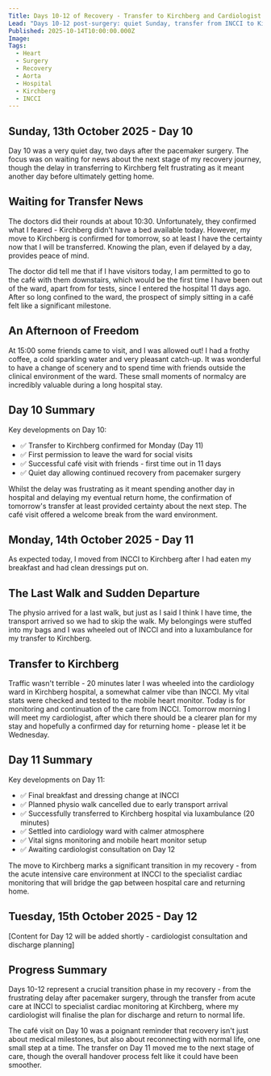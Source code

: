 ```yaml
---
Title: Days 10-12 of Recovery - Transfer to Kirchberg and Cardiologist Care
Lead: "Days 10-12 post-surgery: quiet Sunday, transfer from INCCI to Kirchberg, and beginning specialised cardiac monitoring."
Published: 2025-10-14T10:00:00.000Z
Image: 
Tags:
  - Heart
  - Surgery
  - Recovery
  - Aorta
  - Hospital
  - Kirchberg
  - INCCI
---
```


## Sunday, 13th October 2025 - Day 10

Day 10 was a very quiet day, two days after the pacemaker surgery. The focus was on waiting for news about the next stage of my recovery journey, though the delay in transferring to Kirchberg felt frustrating as it meant another day before ultimately getting home.

## Waiting for Transfer News

The doctors did their rounds at about 10:30. Unfortunately, they confirmed what I feared - Kirchberg didn't have a bed available today. However, my move to Kirchberg is confirmed for tomorrow, so at least I have the certainty now that I will be transferred. Knowing the plan, even if delayed by a day, provides peace of mind.

The doctor did tell me that if I have visitors today, I am permitted to go to the café with them downstairs, which would be the first time I have been out of the ward, apart from for tests, since I entered the hospital 11 days ago. After so long confined to the ward, the prospect of simply sitting in a café felt like a significant milestone.

## An Afternoon of Freedom

At 15:00 some friends came to visit, and I was allowed out! I had a frothy coffee, a cold sparkling water and very pleasant catch-up. It was wonderful to have a change of scenery and to spend time with friends outside the clinical environment of the ward. These small moments of normalcy are incredibly valuable during a long hospital stay.

## Day 10 Summary

Key developments on Day 10:

* ✅ Transfer to Kirchberg confirmed for Monday (Day 11)
* ✅ First permission to leave the ward for social visits
* ✅ Successful café visit with friends - first time out in 11 days
* ✅ Quiet day allowing continued recovery from pacemaker surgery

Whilst the delay was frustrating as it meant spending another day in hospital and delaying my eventual return home, the confirmation of tomorrow's transfer at least provided certainty about the next step. The café visit offered a welcome break from the ward environment.

## Monday, 14th October 2025 - Day 11

As expected today, I moved from INCCI to Kirchberg after I had eaten my breakfast and had clean dressings put on.

## The Last Walk and Sudden Departure

The physio arrived for a last walk, but just as I said I think I have time, the transport arrived so we had to skip the walk. My belongings were stuffed into my bags and I was wheeled out of INCCI and into a luxambulance for my transfer to Kirchberg.

## Transfer to Kirchberg

Traffic wasn't terrible - 20 minutes later I was wheeled into the cardiology ward in Kirchberg hospital, a somewhat calmer vibe than INCCI. My vital stats were checked and tested to the mobile heart monitor. Today is for monitoring and continuation of the care from INCCI. Tomorrow morning I will meet my cardiologist, after which there should be a clearer plan for my stay and hopefully a confirmed day for returning home - please let it be Wednesday.

## Day 11 Summary

Key developments on Day 11:

* ✅ Final breakfast and dressing change at INCCI
* ✅ Planned physio walk cancelled due to early transport arrival
* ✅ Successfully transferred to Kirchberg hospital via luxambulance (20 minutes)
* ✅ Settled into cardiology ward with calmer atmosphere
* ✅ Vital signs monitoring and mobile heart monitor setup
* ✅ Awaiting cardiologist consultation on Day 12

The move to Kirchberg marks a significant transition in my recovery - from the acute intensive care environment at INCCI to the specialist cardiac monitoring that will bridge the gap between hospital care and returning home.

## Tuesday, 15th October 2025 - Day 12

[Content for Day 12 will be added shortly - cardiologist consultation and discharge planning]

## Progress Summary

Days 10-12 represent a crucial transition phase in my recovery - from the frustrating delay after pacemaker surgery, through the transfer from acute care at INCCI to specialist cardiac monitoring at Kirchberg, where my cardiologist will finalise the plan for discharge and return to normal life.

The café visit on Day 10 was a poignant reminder that recovery isn't just about medical milestones, but also about reconnecting with normal life, one small step at a time. The transfer on Day 11 moved me to the next stage of care, though the overall handover process felt like it could have been smoother.
